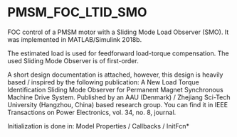 # PMSM_FOC_LTID_SMO
FOC control of a PMSM motor with a Sliding Mode Load Observer (SMO). It was implemented in MATLAB/Simulink 2018b.

The estimated load is used for feedforward load-torque compensation. The used Sliding Mode Observer is of first-order.

A short design documentation is attached, however, this design is heavily based / inspired by the following publication: A New Load Torque Identification Sliding Mode Observer for Permanent Magnet Synchronous Machine Drive System. Published by an AAU (Denmark) / Zhejiang Sci-Tech University (Hangzhou, China) based research group. You can find it in IEEE Transactions on Power Electronics, vol. 34, no. 8, journal.

Initialization is done in: Model Properties / Callbacks / InitFcn*
